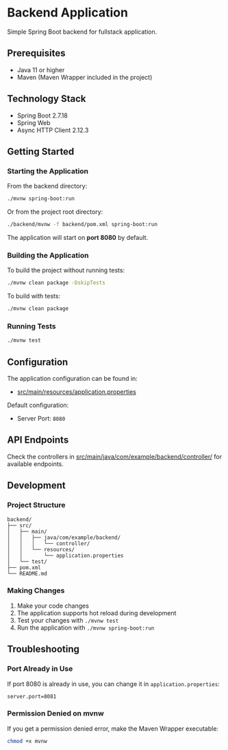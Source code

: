# Backend Application

Simple Spring Boot backend for fullstack application.

## Prerequisites

- Java 11 or higher
- Maven (Maven Wrapper included in the project)

## Technology Stack

- Spring Boot 2.7.18
- Spring Web
- Async HTTP Client 2.12.3

## Getting Started

### Starting the Application

From the backend directory:

```bash
./mvnw spring-boot:run
```

Or from the project root directory:

```bash
./backend/mvnw -f backend/pom.xml spring-boot:run
```

The application will start on **port 8080** by default.

### Building the Application

To build the project without running tests:

```bash
./mvnw clean package -DskipTests
```

To build with tests:

```bash
./mvnw clean package
```

### Running Tests

```bash
./mvnw test
```

## Configuration

The application configuration can be found in:
- [src/main/resources/application.properties](src/main/resources/application.properties)

Default configuration:
- Server Port: `8080`

## API Endpoints

Check the controllers in [src/main/java/com/example/backend/controller/](src/main/java/com/example/backend/controller/) for available endpoints.

## Development

### Project Structure

```
backend/
├── src/
│   ├── main/
│   │   ├── java/com/example/backend/
│   │   │   └── controller/
│   │   └── resources/
│   │       └── application.properties
│   └── test/
├── pom.xml
└── README.md
```

### Making Changes

1. Make your code changes
2. The application supports hot reload during development
3. Test your changes with `./mvnw test`
4. Run the application with `./mvnw spring-boot:run`

## Troubleshooting

### Port Already in Use

If port 8080 is already in use, you can change it in `application.properties`:

```properties
server.port=8081
```

### Permission Denied on mvnw

If you get a permission denied error, make the Maven Wrapper executable:

```bash
chmod +x mvnw
```
